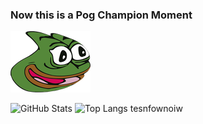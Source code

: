 ### Now this is a Pog Champion Moment

![poggers](pepega.png?raw=true "poggers")

![GitHub Stats](https://github-readme-stats.vercel.app/api?username=pyshrekek&count_private=true&show_icons=true&theme=dracula)
![Top Langs](https://github-readme-stats.vercel.app/api/top-langs/?username=pyshrekek&layout=compact&count_private=true&show_icons=true&theme=dracula)
 tesnfownoiw